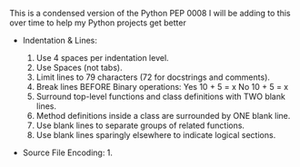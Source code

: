 This is a condensed version of the Python PEP 0008
I will be adding to this over time to help my Python projects get better

- Indentation & Lines: 
    1. Use 4 spaces per indentation level.
    2. Use Spaces (not tabs).
    3. Limit lines to 79 characters (72 for docstrings and comments).
    4. Break lines BEFORE Binary operations:
        Yes   10
               + 5 = x 
        No    10 +
               5 = x
    5. Surround top-level functions and class definitions with TWO blank lines.
    6. Method definitions inside a class are surrounded by ONE blank line.
    7. Use blank lines to separate groups of related functions.
    8. Use blank lines sparingly elsewhere to indicate logical sections.

- Source File Encoding:
    1. 
